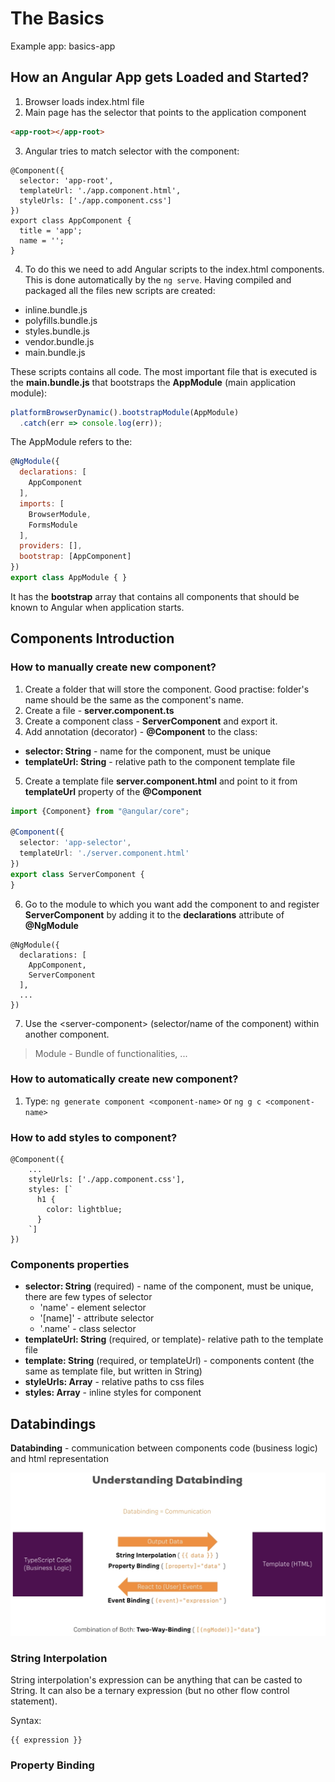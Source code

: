 # The Basics

Example app: basics-app

## How an Angular App gets Loaded and Started?

1. Browser loads index.html file
2. Main page has the selector that points to the application component

  ```html
  <app-root></app-root>
  ```

3. Angular tries to match selector with the component:

  ```text
  @Component({
    selector: 'app-root',
    templateUrl: './app.component.html',
    styleUrls: ['./app.component.css']
  })
  export class AppComponent {
    title = 'app';
    name = '';
  }
  ```

4. To do this we need to add Angular scripts to the index.html components. This is done automatically by the `ng serve`. Having compiled and packaged all the files new scripts are created:
  
  * inline.bundle.js 
  * polyfills.bundle.js
  * styles.bundle.js
  * vendor.bundle.js
  * main.bundle.js
  

These scripts contains all code. The most important file that is executed is the **main.bundle.js** that bootstraps the **AppModule** (main application module):

```js
platformBrowserDynamic().bootstrapModule(AppModule)
  .catch(err => console.log(err));
``` 

The AppModule refers to the:

```js
@NgModule({
  declarations: [
    AppComponent
  ],
  imports: [
    BrowserModule,
    FormsModule
  ],
  providers: [],
  bootstrap: [AppComponent]
})
export class AppModule { }
```

It has the **bootstrap** array that contains all components that should be known to Angular when application starts.

## Components Introduction

### How to manually create new component?

1. Create a folder that will store the component. Good practise: folder's name should be the same as the component's name.
2. Create a file - **server.component.ts**
3. Create a component class - **ServerComponent** and export it.
4. Add annotation (decorator) - **@Component** to the class:
  * **selector: String** - name for the component, must be unique
  * **templateUrl: String** - relative path to the component template file
5. Create a template file **server.component.html** and point to it from **templateUrl** property of the **@Component**

```typescript
import {Component} from "@angular/core";

@Component({
  selector: 'app-selector',
  templateUrl: './server.component.html'
})
export class ServerComponent {
}
```

6. Go to the module to which you want add the component to and register **ServerComponent** by adding it to the **declarations** attribute of **@NgModule**

```text
@NgModule({
  declarations: [
    AppComponent,
    ServerComponent
  ],
  ...
})
```

7. Use the \<server-component> (selector/name of the component) within another component.

> Module - Bundle of functionalities, ...

### How to automatically create new component?

1. Type: ``ng generate component <component-name>`` or ``ng g c <component-name>``


### How to add styles to component?

```text
@Component({
    ...
    styleUrls: ['./app.component.css'],
    styles: [`
      h1 {
        color: lightblue;
      } 
    `]
})
```

### Components properties

* **selector: String** (required) - name of the component, must be unique, there are few types of selector
  * 'name' - element selector
  * '[name]' - attribute selector
  * '.name' - class selector
* **templateUrl: String** (required, or template)- relative path to the template file
* **template: String** (required, or templateUrl) - components content (the same as template file, but written in String)
* **styleUrls: Array** - relative paths to css files
* **styles: Array** - inline styles for component


## Databindings

**Databinding** - communication between components code (business logic) and html representation

![Databindings](docs/databindings.png)

### String Interpolation

String interpolation's expression can be anything that can be casted to String. It can also be a ternary expression (but no other flow control statement).

Syntax: 

```text
{{ expression }}
```

### Property Binding




